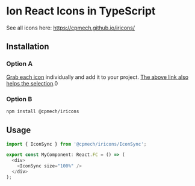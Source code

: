 # Ion React Icons in TypeScript

See all icons here: https://cpmech.github.io/iricons/

## Installation

### Option A

[Grab each icon](https://github.com/cpmech/iricons/tree/main/src/svgs/assets) individually and add it to your project. [The above link also helps the selection](https://cpmech.github.io/iricons/).0

### Option B

```bash
npm install @cpmech/iricons
```

## Usage

```typescript
import { IconSync } from '@cpmech/iricons/IconSync';

export const MyComponent: React.FC = () => (
  <div>
    <IconSync size="100%" />
  </div>
);
```
